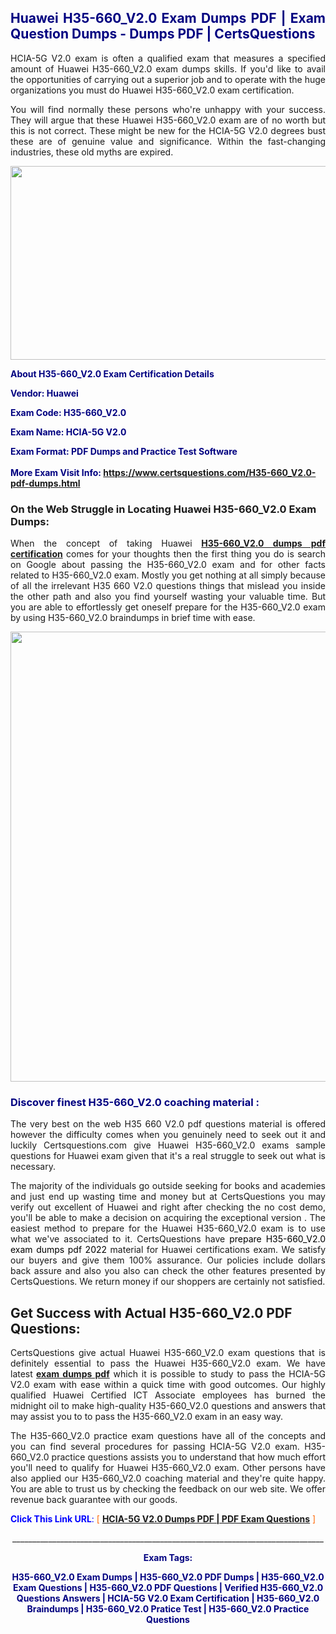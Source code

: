 <h2 style="text-align: justify;"><span style="color: #000080;">Huawei H35-660_V2.0 Exam Dumps PDF | Exam Question Dumps - Dumps PDF | CertsQuestions</span></h2>
<p style="text-align: justify;">HCIA-5G V2.0 exam is often a qualified exam that measures a specified amount of Huawei  H35-660_V2.0 exam dumps skills. If you'd like to avail the opportunities of carrying out a superior job and to operate with the huge organizations you must do Huawei H35-660_V2.0 exam certification.</p>
<p style="text-align: justify;">You will find normally these persons who're unhappy with your success. They will argue that these Huawei  H35-660_V2.0 exam are of no worth but this is not correct. These might be new for the HCIA-5G V2.0 degrees bust these are of genuine value and significance. Within the fast-changing industries, these old myths are expired.</p>
<p><img style="display: block; margin-left: auto; margin-right: auto;" src="https://i.imgur.com/eaP4ae9.png" width="840" height="310" /></p>
<p><span style="color: #000080;"><strong>About H35-660_V2.0 Exam Certification Details</strong></span></p>
<p><span style="color: #000080;"><strong>Vendor: Huawei<br /></strong></span></p>
<p><span style="color: #000080;"><strong>Exam Code: H35-660_V2.0</strong></span></p>
<p><span style="color: #000080;"><strong>Exam Name: HCIA-5G V2.0</strong></span></p>
<p><span style="color: #000080;"><strong>Exam Format: PDF Dumps and Practice Test Software<br /><br />More Exam Visit Info: <span style="color: #ff6600;"><a href="https://www.certsquestions.com/H35-660_V2.0-pdf-dumps.html">https://www.certsquestions.com/H35-660_V2.0-pdf-dumps.html</a></span></strong></span></p>
<h3>On the Web Struggle in Locating Huawei H35-660_V2.0 Exam Dumps:</h3>
<p style="text-align: justify;">When the concept of taking Huawei <a href="https://www.certsquestions.com/H35-660_V2.0-pdf-dumps.html"><strong> H35-660_V2.0 dumps pdf certification</strong></a> comes for your thoughts then the first thing you do is search on Google about passing the H35-660_V2.0 exam and for other facts related to H35-660_V2.0 exam. Mostly you get nothing at all simply because of all the irrelevant H35 660 V2.0 questions things that mislead you inside the other path and also you find yourself wasting your valuable time. But you are able to effortlessly get oneself prepare for the H35-660_V2.0 exam by using H35-660_V2.0 braindumps in brief time with ease.</p>
<p><a href="https://www.certsquestions.com/H35-660_V2.0-pdf-dumps.html"><img style="display: block; margin-left: auto; margin-right: auto;" src="https://i.imgur.com/pxhoKQ2.png" width="720" /></a></p>
<h3><span style="color: #000080;">Discover finest  H35-660_V2.0 coaching material :</span></h3>
<p style="text-align: justify;">The very best on the web H35 660 V2.0 pdf questions material is offered however the difficulty comes when you genuinely need to seek out it and luckily Certsquestions.com give Huawei H35-660_V2.0 exams sample questions for Huawei  exam given that it's a real struggle to seek out what is necessary.</p>
<p style="text-align: justify;">The majority of the individuals go outside seeking for books and academies and just end up wasting time and money but at CertsQuestions you may verify out excellent of Huawei  and right after checking the no cost demo, you'll be able to make a decision on acquiring the exceptional version . The easiest method to prepare for the Huawei H35-660_V2.0 exam is to use what we've associated to it. CertsQuestions have <span style="color: #000000;">prepare H35-660_V2.0 exam dumps pdf 2022</span> material for Huawei certifications exam. We satisfy our buyers and give them 100% assurance. Our policies include dollars back assure and also you also can check the other features presented by CertsQuestions. We return money if our shoppers are certainly not satisfied.</p>
<h2>Get Success with Actual H35-660_V2.0 PDF Questions:</h2>
<p style="text-align: justify;">CertsQuestions give actual Huawei H35-660_V2.0 exam questions that is definitely essential to pass the Huawei  H35-660_V2.0 exam. We have latest<strong>&nbsp;<a href="https://www.certsquestions.com/">exam dumps pdf</a></strong>&nbsp;which it is possible to study to pass the HCIA-5G V2.0 exam with ease within a quick time with good outcomes. Our highly qualified Huawei Certified ICT Associate employees has burned the midnight oil to make high-quality H35-660_V2.0 questions and answers that may assist you to to pass the H35-660_V2.0 exam in an easy way.</p>
<p style="text-align: justify;">The H35-660_V2.0 practice exam questions have all of the concepts and you can find several procedures for passing HCIA-5G V2.0 exam. H35-660_V2.0 practice questions assists you to understand that how much effort you'll need to qualify for Huawei  H35-660_V2.0 exam. Other persons have also applied our H35-660_V2.0 coaching material and they're quite happy. You are able to trust us by checking the feedback on our web site. We offer revenue back guarantee with our goods.</p>
<p style="text-align: justify;"><span style="color: #0000ff;"><strong>Click This Link URL</strong>:</span> <span style="color: #ff6600;">[ <strong><a href="https://www.certsquestions.com/huawei-certified-ict-associate-certification.html">HCIA-5G V2.0 Dumps PDF | PDF Exam Questions</a></strong> ]</span></p>
<p style="text-align: center;">______________________________________________________________________________</p>
<p style="text-align: center;"><span style="color: #000080;"><strong>Exam Tags:</strong></span></p>
<p style="text-align: center;"><span style="color: #000080;"><strong>H35-660_V2.0 Exam Dumps | H35-660_V2.0 PDF Dumps | H35-660_V2.0 Exam Questions | H35-660_V2.0 PDF Questions | Verified H35-660_V2.0 Questions Answers | HCIA-5G V2.0 Exam Certification | H35-660_V2.0 Braindumps | H35-660_V2.0 Pratice Test | H35-660_V2.0 Practice Questions</strong></span></p>
